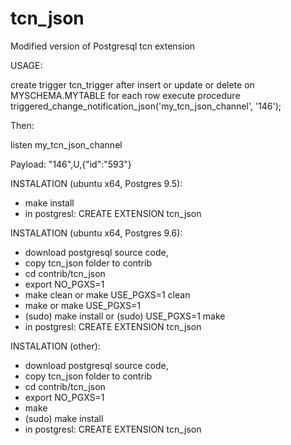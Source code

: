 # tcn_json
Modified version of Postgresql tcn extension

USAGE:

create trigger tcn_trigger after insert or update or delete 
  on MYSCHEMA.MYTABLE
  for each row 
  execute procedure triggered_change_notification_json('my_tcn_json_channel', '146');
	
Then:

listen my_tcn_json_channel

Payload: "146",U,{"id":"593"}

INSTALATION (ubuntu x64, Postgres 9.5): 
- make install
- in postgresl: CREATE EXTENSION tcn_json


INSTALATION (ubuntu x64, Postgres 9.6): 
- download postgresql source code, 
- copy tcn_json folder to contrib
- cd contrib/tcn_json
- export NO_PGXS=1
- make clean or make USE_PGXS=1 clean
- make or make USE_PGXS=1
- (sudo) make install or (sudo) USE_PGXS=1 make
- in postgresl: CREATE EXTENSION tcn_json


INSTALATION (other): 
- download postgresql source code, 
- copy tcn_json folder to contrib
- cd contrib/tcn_json
- export NO_PGXS=1
- make
- (sudo) make install
- in postgresl: CREATE EXTENSION tcn_json




